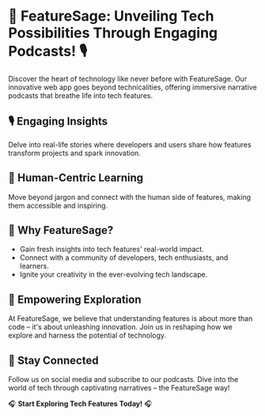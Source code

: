# 🚀 FeatureSage: Unveiling Tech Possibilities Through Engaging Podcasts! 🎙️

Discover the heart of technology like never before with FeatureSage. Our
innovative web app goes beyond technicalities, offering immersive narrative
podcasts that breathe life into tech features.

## 🎙️ Engaging Insights

Delve into real-life stories where developers and users share how features
transform projects and spark innovation.

## 🧠 Human-Centric Learning

Move beyond jargon and connect with the human side of features, making them
accessible and inspiring.

## 🌟 Why FeatureSage?

- Gain fresh insights into tech features' real-world impact.
- Connect with a community of developers, tech enthusiasts, and learners.
- Ignite your creativity in the ever-evolving tech landscape.

## 🔮 Empowering Exploration

At FeatureSage, we believe that understanding features is about more than code –
it's about unleashing innovation. Join us in reshaping how we explore and
harness the potential of technology.

## 🔗 Stay Connected

Follow us on social media and subscribe to our podcasts. Dive into the world of
tech through captivating narratives – the FeatureSage way!

🎧 **Start Exploring Tech Features Today!** 🎧
